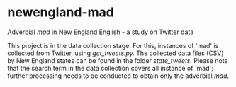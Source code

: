 # newengland-mad
Adverbial *mad* in New England English - a study on Twitter data

This project is in the data collection stage. For this, instances of 'mad' is collected from Twitter, using *get_tweets.py.*
The collected data files (CSV) by New England states can be found in the folder *state_tweets*. Please note that the search term in the data collection covers all instance
of 'mad'; further processing needs to be conducted to obtain only the adverbial *mad*.
